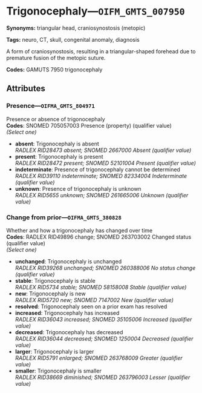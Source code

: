 # Trigonocephaly—`OIFM_GMTS_007950`

**Synonyms:** triangular head, craniosynostosis (metopic)

**Tags:** neuro, CT, skull, congenital anomaly, diagnosis

A form of craniosynostosis, resulting in a triangular-shaped forehead due to premature fusion of the metopic suture.

**Codes:** GAMUTS 7950 trigonocephaly

## Attributes

### Presence—`OIFMA_GMTS_804971`

Presence or absence of trigonocephaly  
**Codes**: SNOMED 705057003 Presence (property) (qualifier value)  
*(Select one)*

- **absent**: Trigonocephaly is absent  
_RADLEX RID28473 absent; SNOMED 2667000 Absent (qualifier value)_
- **present**: Trigonocephaly is present  
_RADLEX RID28472 present; SNOMED 52101004 Present (qualifier value)_
- **indeterminate**: Presence of trigonocephaly cannot be determined  
_RADLEX RID39110 indeterminate; SNOMED 82334004 Indeterminate (qualifier value)_
- **unknown**: Presence of trigonocephaly is unknown  
_RADLEX RID5655 unknown; SNOMED 261665006 Unknown (qualifier value)_

### Change from prior—`OIFMA_GMTS_380828`

Whether and how a trigonocephaly has changed over time  
**Codes**: RADLEX RID49896 change; SNOMED 263703002 Changed status (qualifier value)  
*(Select one)*

- **unchanged**: Trigonocephaly is unchanged  
_RADLEX RID39268 unchanged; SNOMED 260388006 No status change (qualifier value)_
- **stable**: Trigonocephaly is stable  
_RADLEX RID5734 stable; SNOMED 58158008 Stable (qualifier value)_
- **new**: Trigonocephaly is new  
_RADLEX RID5720 new; SNOMED 7147002 New (qualifier value)_
- **resolved**: Trigonocephaly seen on a prior exam has resolved  
- **increased**: Trigonocephaly has increased  
_RADLEX RID36043 increased; SNOMED 35105006 Increased (qualifier value)_
- **decreased**: Trigonocephaly has decreased  
_RADLEX RID36044 decreased; SNOMED 1250004 Decreased (qualifier value)_
- **larger**: Trigonocephaly is larger  
_RADLEX RID5791 enlarged; SNOMED 263768009 Greater (qualifier value)_
- **smaller**: Trigonocephaly is smaller  
_RADLEX RID38669 diminished; SNOMED 263796003 Lesser (qualifier value)_
